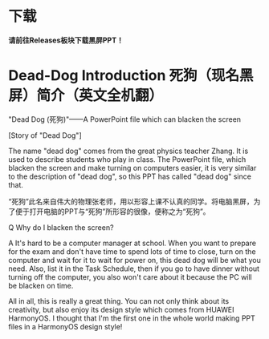 # 下载

**请前往Releases板块下载黑屏PPT！**


# Dead-Dog Introduction 死狗（现名黑屏）简介（英文全机翻）
"Dead Dog (死狗)"——A PowerPoint file which can blacken the screen

[Story of "Dead Dog"]

 The name "dead dog" comes from the great physics teacher Zhang. It is used to describe students who play in class. The PowerPoint file, which blacken the screen and make turning on computers easier, it is very similar to the description of "dead dog", so this PPT has called "dead dog" since that.
 
 “死狗”此名来自伟大的物理张老师，用以形容上课不认真的同学。将电脑黑屏，为了便于打开电脑的PPT与“死狗”所形容的很像，便称之为“死狗”。

Q Why do I blacken the screen?

A It's hard to be a computer manager at school. When you want to prepare for the exam and don't have time to spend lots of time to close, turn on the computer and wait for it to wait for power on, this dead dog will be what you need. Also, list it in the Task Schedule, then if you go to have dinner without turning off the computer, you also won't care about it because the PC will be blacken on time.

All in all, this is really a great thing. You can not only think about its creativity, but also enjoy its design style which comes from HUAWEI HarmonyOS. I thought that I'm the first one in the whole world making PPT files in a HarmonyOS design style!
